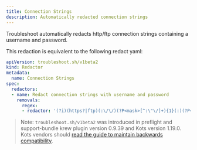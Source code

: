 ```yaml
---
title: Connection Strings
description: Automatically redacted connection strings
---
```


Troubleshoot automatically redacts http/ftp connection strings containing a username and password.

This redaction is equivalent to the following redact yaml:

```yaml
apiVersion: troubleshoot.sh/v1beta2
kind: Redactor
metadata:
  name: Connection Strings
spec:
  redactors:
  - name: Redact connection strings with username and password
    removals:
      regex:
      - redactor: '(?i)(https?|ftp)(:\/\/)(?P<mask>[^:\"\/]+){1}(:)(?P<mask>[^@\"\/]+){1}(?P<host>@[^:\/\s\"]+){1}(?P<port>:[\d]+)?'
```

> Note: `troubleshoot.sh/v1beta2` was introduced in preflight and support-bundle krew plugin version 0.9.39 and Kots version 1.19.0. Kots vendors should [read the guide to maintain backwards compatibility](/v1beta2/).
